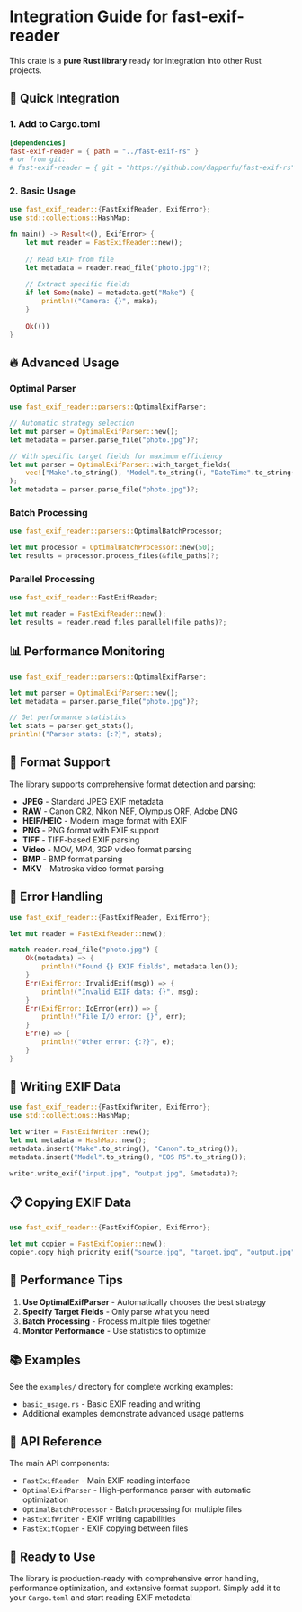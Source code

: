 # Integration Guide for fast-exif-reader

This crate is a **pure Rust library** ready for integration into other Rust projects.

## 🚀 Quick Integration

### 1. Add to Cargo.toml

```toml
[dependencies]
fast-exif-reader = { path = "../fast-exif-rs" }
# or from git:
# fast-exif-reader = { git = "https://github.com/dapperfu/fast-exif-rs" }
```

### 2. Basic Usage

```rust
use fast_exif_reader::{FastExifReader, ExifError};
use std::collections::HashMap;

fn main() -> Result<(), ExifError> {
    let mut reader = FastExifReader::new();
    
    // Read EXIF from file
    let metadata = reader.read_file("photo.jpg")?;
    
    // Extract specific fields
    if let Some(make) = metadata.get("Make") {
        println!("Camera: {}", make);
    }
    
    Ok(())
}
```

## 🔥 Advanced Usage

### Optimal Parser
```rust
use fast_exif_reader::parsers::OptimalExifParser;

// Automatic strategy selection
let mut parser = OptimalExifParser::new();
let metadata = parser.parse_file("photo.jpg")?;

// With specific target fields for maximum efficiency
let mut parser = OptimalExifParser::with_target_fields(
    vec!["Make".to_string(), "Model".to_string(), "DateTime".to_string()]
);
let metadata = parser.parse_file("photo.jpg")?;
```

### Batch Processing
```rust
use fast_exif_reader::parsers::OptimalBatchProcessor;

let mut processor = OptimalBatchProcessor::new(50);
let results = processor.process_files(&file_paths)?;
```

### Parallel Processing
```rust
use fast_exif_reader::FastExifReader;

let mut reader = FastExifReader::new();
let results = reader.read_files_parallel(file_paths)?;
```

## 📊 Performance Monitoring

```rust
use fast_exif_reader::parsers::OptimalExifParser;

let mut parser = OptimalExifParser::new();
let metadata = parser.parse_file("photo.jpg")?;

// Get performance statistics
let stats = parser.get_stats();
println!("Parser stats: {:?}", stats);
```

## 🎯 Format Support

The library supports comprehensive format detection and parsing:

- **JPEG** - Standard JPEG EXIF metadata
- **RAW** - Canon CR2, Nikon NEF, Olympus ORF, Adobe DNG
- **HEIF/HEIC** - Modern image format with EXIF
- **PNG** - PNG format with EXIF support
- **TIFF** - TIFF-based EXIF parsing
- **Video** - MOV, MP4, 3GP video format parsing
- **BMP** - BMP format parsing
- **MKV** - Matroska video format parsing

## 🔧 Error Handling

```rust
use fast_exif_reader::{FastExifReader, ExifError};

let mut reader = FastExifReader::new();

match reader.read_file("photo.jpg") {
    Ok(metadata) => {
        println!("Found {} EXIF fields", metadata.len());
    }
    Err(ExifError::InvalidExif(msg)) => {
        println!("Invalid EXIF data: {}", msg);
    }
    Err(ExifError::IoError(err)) => {
        println!("File I/O error: {}", err);
    }
    Err(e) => {
        println!("Other error: {:?}", e);
    }
}
```

## 📝 Writing EXIF Data

```rust
use fast_exif_reader::{FastExifWriter, ExifError};
use std::collections::HashMap;

let writer = FastExifWriter::new();
let mut metadata = HashMap::new();
metadata.insert("Make".to_string(), "Canon".to_string());
metadata.insert("Model".to_string(), "EOS R5".to_string());

writer.write_exif("input.jpg", "output.jpg", &metadata)?;
```

## 📋 Copying EXIF Data

```rust
use fast_exif_reader::{FastExifCopier, ExifError};

let mut copier = FastExifCopier::new();
copier.copy_high_priority_exif("source.jpg", "target.jpg", "output.jpg")?;
```

## 🚀 Performance Tips

1. **Use OptimalExifParser** - Automatically chooses the best strategy
2. **Specify Target Fields** - Only parse what you need
3. **Batch Processing** - Process multiple files together
4. **Monitor Performance** - Use statistics to optimize

## 📚 Examples

See the `examples/` directory for complete working examples:

- `basic_usage.rs` - Basic EXIF reading and writing
- Additional examples demonstrate advanced usage patterns

## 🔗 API Reference

The main API components:

- `FastExifReader` - Main EXIF reading interface
- `OptimalExifParser` - High-performance parser with automatic optimization
- `OptimalBatchProcessor` - Batch processing for multiple files
- `FastExifWriter` - EXIF writing capabilities
- `FastExifCopier` - EXIF copying between files

## 🎉 Ready to Use

The library is production-ready with comprehensive error handling, performance optimization, and extensive format support. Simply add it to your `Cargo.toml` and start reading EXIF metadata!